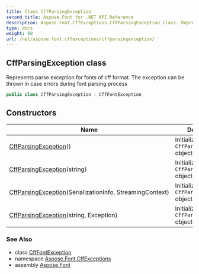 ```yaml
---
title: Class CffParsingException
second_title: Aspose.Font for .NET API Reference
description: Aspose.Font.CffExceptions.CffParsingException class. Represents parse exception for fonts of cff format. The exception can be thrown in case errors during font parsing process
type: docs
weight: 60
url: /net/aspose.font.cffexceptions/cffparsingexception/
---
```

## CffParsingException class

Represents parse exception for fonts of cff format. The exception can be thrown in case errors during font parsing process

```csharp
public class CffParsingException : CffFontException
```

## Constructors

| Name | Description |
| --- | --- |
| [CffParsingException](cffparsingexception/#constructor)() | Initializes new `CffParsingException` object. |
| [CffParsingException](cffparsingexception/#constructor_2)(string) | Initializes new `CffParsingException` object. |
| [CffParsingException](cffparsingexception/#constructor_1)(SerializationInfo, StreamingContext) | Initializes new `CffParsingException` object. |
| [CffParsingException](cffparsingexception/#constructor_3)(string, Exception) | Initializes new `CffParsingException` object. |

### See Also

* class [CffFontException](../cfffontexception/)
* namespace [Aspose.Font.CffExceptions](../../aspose.font.cffexceptions/)
* assembly [Aspose.Font](../../)


